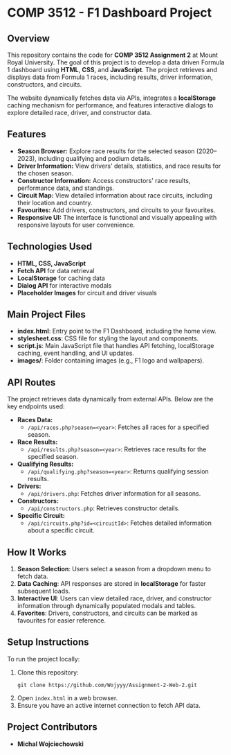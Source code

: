 # **COMP 3512 - F1 Dashboard Project**

## **Overview**
This repository contains the code for **COMP 3512 Assignment 2** at Mount Royal University. The goal of this project is to develop a data driven Formula 1 dashboard using **HTML**, **CSS**, and **JavaScript**. The project retrieves and displays data from Formula 1 races, including results, driver information, constructors, and circuits.

The website dynamically fetches data via APIs, integrates a **localStorage** caching mechanism for performance, and features interactive dialogs to explore detailed race, driver, and constructor data.


## **Features**
- **Season Browser:** Explore race results for the selected season (2020–2023), including qualifying and podium details.
- **Driver Information:** View drivers' details, statistics, and race results for the chosen season.
- **Constructor Information:** Access constructors' race results, performance data, and standings.
- **Circuit Map:** View detailed information about race circuits, including their location and country.
- **Favourites:** Add drivers, constructors, and circuits to your favourites.
- **Responsive UI:** The interface is functional and visually appealing with responsive layouts for user convenience.


## **Technologies Used**
- **HTML, CSS, JavaScript**
- **Fetch API** for data retrieval
- **LocalStorage** for caching data
- **Dialog API** for interactive modals
- **Placeholder Images** for circuit and driver visuals


## **Main Project Files**
- **index.html**: Entry point to the F1 Dashboard, including the home view.
- **stylesheet.css**: CSS file for styling the layout and components.
- **script.js**: Main JavaScript file that handles API fetching, localStorage caching, event handling, and UI updates.
- **images/**: Folder containing images (e.g., F1 logo and wallpapers).


## **API Routes**
The project retrieves data dynamically from external APIs. Below are the key endpoints used:

- **Races Data:**
  - `/api/races.php?season=<year>`: Fetches all races for a specified season.
- **Race Results:**
  - `/api/results.php?season=<year>`: Retrieves race results for the specified season.
- **Qualifying Results:**
  - `/api/qualifying.php?season=<year>`: Returns qualifying session results.
- **Drivers:**
  - `/api/drivers.php`: Fetches driver information for all seasons.
- **Constructors:**
  - `/api/constructors.php`: Retrieves constructor details.
- **Specific Circuit:**
  - `/api/circuits.php?id=<circuitId>`: Fetches detailed information about a specific circuit.


## **How It Works**
1. **Season Selection**: Users select a season from a dropdown menu to fetch data.
2. **Data Caching**: API responses are stored in **localStorage** for faster subsequent loads.
3. **Interactive UI**: Users can view detailed race, driver, and constructor information through dynamically populated modals and tables.
4. **Favorites**: Drivers, constructors, and circuits can be marked as favourites for easier reference.


## **Setup Instructions**
To run the project locally:
1. Clone this repository:
   ```
   git clone https://github.com/Wojyyy/Assignment-2-Web-2.git
   ```
2. Open `index.html` in a web browser.
3. Ensure you have an active internet connection to fetch API data.


## **Project Contributors**
- **Michal Wojciechowski**
